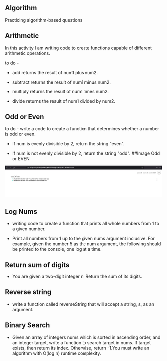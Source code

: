 ## Algorithm
Practicing algorithm-based questions 
## Arithmetic

In this activity I am writing code to create functions capable of different arithmetic operations.

to do -
- add returns the result of num1 plus num2.


- subtract returns the result of num1 minus num2.


- multiply returns the result of num1 times num2.


- divide returns the result of num1 divided by num2.

## Odd or Even

to do -
write a  code to create a function that determines whether a number is odd or even.

- If num is evenly divisible by 2, return the string "even".


- If num is not evenly divisible by 2, return the string "odd".
##Image Odd or EVEN

![alt text](https://github.com/AryaKris/Algorithm/blob/main/Odd%20or%20Even/test/Screen%20Shot%202021-11-28%20at%2023.32.20.png)

## Log Nums

- writing code to create a function that prints all whole numbers from 1 to a given number.

- Print all numbers from 1 up to the given nums argument inclusive. For example, given the number 5 as the num argument, the following should be printed to the console, one log at a time.

## Return sum of digits

- You are given a two-digit integer n. Return the sum of its digits. 

## Reverse string 

- write a function called reverseString that will accept a string, s, as an argument.

## Binary Search

- Given an array of integers nums which is sorted in ascending order, and an integer target, write a function to search target in nums. If target exists, then return its index. Otherwise, return -1.You must write an algorithm with O(log n) runtime complexity.






